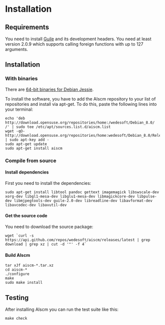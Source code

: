 # Installation

## Requirements

You need to install [Guile][1] and its development headers. You need at least version 2.0.9
which supports calling foreign functions with up to 127 arguments.

## Installation

### With binaries

There are [64-bit binaries for Debian Jessie][2].

To install the software, you have to add the AIscm repository to your list of repositories and install via apt-get. To do this, paste the following lines into your terminal:

```
echo 'deb http://download.opensuse.org/repositories/home:/wedesoft/Debian_8.0/ /' | sudo tee /etc/apt/sources.list.d/aiscm.list
wget -qO- http://download.opensuse.org/repositories/home:wedesoft/Debian_8.0/Release.key | sudo apt-key add -
sudo apt-get update
sudo apt-get install aiscm
```

### Compile from source

#### Install dependencies

First you need to install the dependencies:

```
sudo apt-get install libtool pandoc gettext imagemagick libswscale-dev xorg-dev libgl1-mesa-dev libglu1-mesa-dev libmagickcore-dev libpulse-dev libmjpegtools-dev guile-2.0-dev libreadline-dev libavformat-dev libavcodec-dev libavutil-dev
```

#### Get the source code

You need to download the source package:

```
wget `curl -s https://api.github.com/repos/wedesoft/aiscm/releases/latest | grep download | grep xz | cut -d '"' -f 4`
```

#### Build AIscm

```
tar xJf aiscm-*.tar.xz
cd aiscm-*
./configure
make
sudo make install
```

## Testing

After installing AIscm you can run the test suite like this:

```
make check
```

[1]: http://www.gnu.org/software/guile/
[2]: http://software.opensuse.org/download.html?project=home%3Awedesoft&package=aiscm
